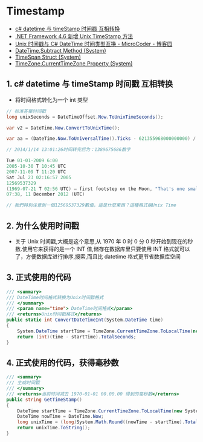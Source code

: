 # Timestamp

- [c# datetime 与 timeStamp 时间戳 互相转换](https://www.cnblogs.com/wangfuyou/p/5713713.html)
- [.NET Framework 4.6 新增 Unix TimeStamp 方法](https://blog.kkbruce.net/2015/12/net-framework-46-unix-time-stamp.html#.XymaOSgzaUk)
- [Unix 时间戳与 C# DateTime 时间类型互换 - MicroCoder - 博客园](https://www.cnblogs.com/dushouke/archive/2011/01/26/unix-timestamp-datetime.html)
- [DateTime.Subtract Method (System)](https://docs.microsoft.com/en-us/dotnet/api/system.datetime.subtract?view=netcore-3.1)
- [TimeSpan Struct (System)](https://docs.microsoft.com/en-us/dotnet/api/system.timespan?view=netcore-3.1)
- [TimeZone.CurrentTimeZone Property (System)](https://docs.microsoft.com/zh-cn/dotnet/api/system.timezone.currenttimezone?view=netcore-3.1)

## 1. c# datetime 与 timeStamp 时间戳 互相转换

- 将时间格式转化为一个 int 类型

```C#
// 标准答案时间戳
long unixSeconds = DateTimeOffset.Now.ToUnixTimeSeconds();

var v2 = DateTime.Now.ConvertToUnixTime();

var aa = (DateTime.Now.ToUniversalTime().Ticks - 621355968000000000) / 10000000;

// 2014/1/14 13:01:26时间转完后为：1389675686数字

Tue 01-01-2009 6:00
2005-10-30 T 10:45 UTC
2007-11-09 T 11:20 UTC
Sat Jul 23 02:16:57 2005
12569537329
(1969-07-21 T 02:56 UTC) – first footstep on the Moon, "That's one small step for man, one giant leap for mankind"
07:38, 11 December 2012 (UTC)

// 我們特別注意到一個12569537329數值，這是什麼東西？這種格式稱Unix Time
```

## 2. 为什么使用时间戳

- 关于 Unix 时间戳,大概是这个意思,从 1970 年 0 时 0 分 0 秒开始到现在的秒数.使用它来获得的是一个 INT 值,储存在数据库里只要使用 INT 格式就可以了，方便数据库进行排序,搜索,而且比 datetime 格式更节省数据库空间

## 3. 正式使用的代码

```C#
/// <summary>
/// DateTime时间格式转换为Unix时间戳格式
/// </summary>
/// <param name="time"> DateTime时间格式</param>
/// <returns>Unix时间戳格式</returns>
public static int ConvertDateTimeInt(System.DateTime time)
{
    System.DateTime startTime = TimeZone.CurrentTimeZone.ToLocalTime(new System.DateTime(1970, 1, 1));
    return (int)(time - startTime).TotalSeconds;
}
```

## 4. 正式使用的代码，获得毫秒数

```C#
/// <summary>
/// 生成时间戳
/// </summary>
/// <returns>当前时间减去 1970-01-01 00.00.00 得到的毫秒数</returns>
public string GetTimeStamp()
{
    DateTime startTime = TimeZone.CurrentTimeZone.ToLocalTime(new System.DateTime(1970, 1, 1, 0, 0, 0, 0));
    DateTime nowTime = DateTime.Now;
    long unixTime = (long)System.Math.Round((nowTime - startTime).TotalMilliseconds, MidpointRounding.AwayFromZero);
    return unixTime.ToString();
}
```

